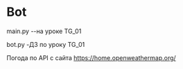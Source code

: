 # Bot
 
main.py --на уроке TG_01

bot.py -ДЗ по уроку TG_01

Погода по API с сайта https://home.openweathermap.org/
